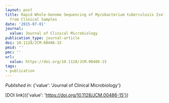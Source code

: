```yaml
---
layout: post
title: Rapid Whole-Genome Sequencing of Mycobacterium tuberculosis Isolates Directly
  from Clinical Samples
date: '2015-07-01'
journal:
  value: Journal of Clinical Microbiology
publication_type: journal-article
doi: 10.1128/JCM.00486-15
pmid: ''
pmc: ''
url:
  value: https://doi.org/10.1128/JCM.00486-15
tags:
- publication
---
```


*Published in*: {'value': 'Journal of Clinical Microbiology'}

[DOI link]({'value': 'https://doi.org/10.1128/JCM.00486-15'})


